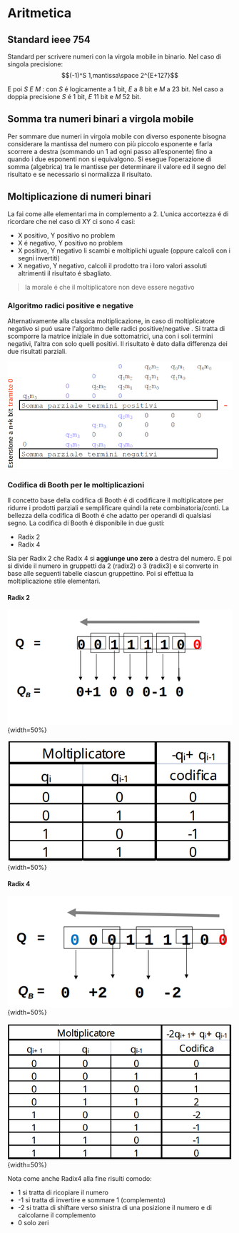 # Aritmetica

## Standard ieee 754 

Standard per scrivere numeri con la virgola mobile in binario. 
Nel caso di singola precisione:
$$(-1)^S 1,mantissa\space 2^{E+127}$$

E poi $S$ $E$ $M$ : con $S$ é logicamente a 1 bit, $E$ a 8 bit e $M$ a 23 bit. Nel caso a doppia precisione $S$ é 1 bit, $E$ 11 bit e $M$ 52 bit.

## Somma tra numeri binari a virgola mobile
Per sommare due numeri in virgola mobile con diverso esponente bisogna considerare la mantissa del numero con più piccolo esponente e farla scorrere a destra (sommando un 1 ad ogni passo all’esponente) fino a quando i due esponenti non si equivalgono. 
Si esegue l’operazione di somma (algebrica) tra le mantisse per determinare il valore ed il segno del risultato e se necessario si normalizza il risultato.

## Moltiplicazione di numeri binari 
La fai come alle elementari ma in complemento a 2. L'unica accortezza é di ricordare che nel caso di XY ci sono 4 casi:

- X positivo, Y positivo no problem
- X é negativo, Y positivo no problem
- X positivo, Y negativo li scambi e moltiplichi uguale (oppure calcoli con i segni invertiti)
- X negativo, Y negativo, calcoli il prodotto tra i loro valori assoluti altrimenti il risultato é sbagliato. 

> la morale é che il moltiplicatore non deve essere negativo

### Algoritmo radici positive e negative 
Alternativamente alla classica moltiplicazione, in caso di moltiplicatore negativo si puó usare l'algoritmo delle radici positive/negative . Si tratta di scomporre la matrice iniziale in due sottomatrici, una con i soli termini negativi, l’altra con solo quelli positivi. Il risultato è  dato dalla differenza dei due risultati parziali.

![Pasted image 20220209182821](images/sommeparziali.png)

### Codifica di Booth per le moltiplicazioni 
Il concetto base della codifica di Booth é di codificare il moltiplicatore per ridurre i prodotti parziali e semplificare quindi la rete combinatoria/conti. La bellezza della codifica di Booth é che adatto per operandi di qualsiasi segno.
La codifica di Booth é disponibile in due gusti: 

- Radix 2 
- Radix 4 

Sia per Radix 2 che Radix 4 si **aggiunge uno zero** a destra del numero. E poi si divide il numero in gruppetti da 2 (radix2) o 3 (radix3) e si converte in base alle seguenti tabelle ciascun gruppettino. Poi si effettua la moltiplicazione stile elementari.

#### Radix 2 

![Pasted image 20220208150726](images/booth.png){width=50%}

![moltiplicatoreBooth2](images/moltiplicatoreBooth2.png){width=50%}

#### Radix 4 


![Pasted image 20220208150740](images/booth2.png "Pasted image 20220208150740"){width=50%}


![Pasted image 20220208150539](images/moltiplicatore4.png){width=50%}

Nota come anche Radix4 alla fine risulti comodo: 

-  1 si tratta di ricopiare il numero
- -1 si tratta di invertire e sommare 1 (complemento)
- -2 si tratta di shiftare verso sinistra di una posizione il numero e di calcolarne il complemento
- 0 solo zeri